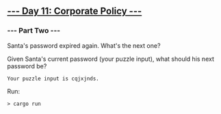 ## [--- Day 11: Corporate Policy ---](https://adventofcode.com/2015/day/11)

### --- Part Two ---
Santa's password expired again. What's the next one?

Given Santa's current password (your puzzle input), what should his next password be?

```text
Your puzzle input is cqjxjnds.
```


Run:
```shell
> cargo run 
```